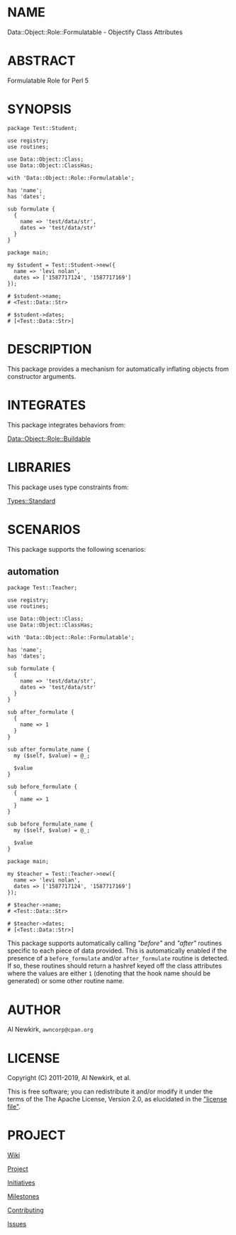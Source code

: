 # NAME

Data::Object::Role::Formulatable - Objectify Class Attributes

# ABSTRACT

Formulatable Role for Perl 5

# SYNOPSIS

    package Test::Student;

    use registry;
    use routines;

    use Data::Object::Class;
    use Data::Object::ClassHas;

    with 'Data::Object::Role::Formulatable';

    has 'name';
    has 'dates';

    sub formulate {
      {
        name => 'test/data/str',
        dates => 'test/data/str'
      }
    }

    package main;

    my $student = Test::Student->new({
      name => 'levi nolan',
      dates => ['1587717124', '1587717169']
    });

    # $student->name;
    # <Test::Data::Str>

    # $student->dates;
    # [<Test::Data::Str>]

# DESCRIPTION

This package provides a mechanism for automatically inflating objects from
constructor arguments.

# INTEGRATES

This package integrates behaviors from:

[Data::Object::Role::Buildable](https://metacpan.org/pod/Data::Object::Role::Buildable)

# LIBRARIES

This package uses type constraints from:

[Types::Standard](https://metacpan.org/pod/Types::Standard)

# SCENARIOS

This package supports the following scenarios:

## automation

    package Test::Teacher;

    use registry;
    use routines;

    use Data::Object::Class;
    use Data::Object::ClassHas;

    with 'Data::Object::Role::Formulatable';

    has 'name';
    has 'dates';

    sub formulate {
      {
        name => 'test/data/str',
        dates => 'test/data/str'
      }
    }

    sub after_formulate {
      {
        name => 1
      }
    }

    sub after_formulate_name {
      my ($self, $value) = @_;

      $value
    }

    sub before_formulate {
      {
        name => 1
      }
    }

    sub before_formulate_name {
      my ($self, $value) = @_;

      $value
    }

    package main;

    my $teacher = Test::Teacher->new({
      name => 'levi nolan',
      dates => ['1587717124', '1587717169']
    });

    # $teacher->name;
    # <Test::Data::Str>

    # $teacher->dates;
    # [<Test::Data::Str>]

This package supports automatically calling _"before"_ and _"after"_ routines
specific to each piece of data provided. This is automatically enabled if the
presence of a `before_formulate` and/or `after_formulate` routine is
detected. If so, these routines should return a hashref keyed off the class
attributes where the values are either `1` (denoting that the hook name should
be generated) or some other routine name.

# AUTHOR

Al Newkirk, `awncorp@cpan.org`

# LICENSE

Copyright (C) 2011-2019, Al Newkirk, et al.

This is free software; you can redistribute it and/or modify it under the terms
of the The Apache License, Version 2.0, as elucidated in the ["license
file"](https://github.com/iamalnewkirk/data-object-role-formulatable/blob/master/LICENSE).

# PROJECT

[Wiki](https://github.com/iamalnewkirk/data-object-role-formulatable/wiki)

[Project](https://github.com/iamalnewkirk/data-object-role-formulatable)

[Initiatives](https://github.com/iamalnewkirk/data-object-role-formulatable/projects)

[Milestones](https://github.com/iamalnewkirk/data-object-role-formulatable/milestones)

[Contributing](https://github.com/iamalnewkirk/data-object-role-formulatable/blob/master/CONTRIBUTE.md)

[Issues](https://github.com/iamalnewkirk/data-object-role-formulatable/issues)
